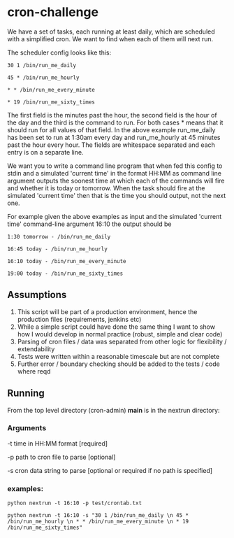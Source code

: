 # cron-challenge

We have a set of tasks, each running at least daily, which are scheduled with a simplified cron. We want to find when each of them will next run.

The scheduler config looks like this:

`30 1 /bin/run_me_daily`

`45 * /bin/run_me_hourly`

`* * /bin/run_me_every_minute`

`* 19 /bin/run_me_sixty_times`

The first field is the minutes past the hour, the second field is the hour of the day and the third is the command to run. For both cases * means that it should run for all values of that field. In the above example run_me_daily has been set to run at 1:30am every day and run_me_hourly at 45 minutes past the hour every hour. The fields are whitespace separated and each entry is on a separate line.

We want you to write a command line program that when fed this config to stdin and a simulated 'current time' in the format HH:MM as command line argument outputs the soonest time at which each of the commands will fire and whether it is today or tomorrow. When the task should fire at the simulated 'current time' then that is the time you should output, not the next one.

For example given the above examples as input and the simulated 'current time' command-line argument 16:10 the output should be

`1:30 tomorrow - /bin/run_me_daily`

`16:45 today - /bin/run_me_hourly`

`16:10 today - /bin/run_me_every_minute`

`19:00 today - /bin/run_me_sixty_times`

## Assumptions

1. This script will be part of a production environment, hence the production files (requirements, jenkins etc)
2. While a simple script could have done the same thing I want to show how I would develop in normal practice (robust, simple and clear code)
3. Parsing of cron files / data was separated from other logic for flexibility / extendability
4. Tests were written within a reasonable timescale but are not complete
5. Further error / boundary checking should be added to the tests / code where reqd

## Running

From the top level directory (cron-admin) __main__ is in the nextrun directory:

### Arguments
-t time in HH:MM format [required]

-p path to cron file to parse [optional]

-s cron data string to parse [optional or required if no path is specified]

### examples:
`python nextrun -t 16:10 -p test/crontab.txt`

`python nextrun -t 16:10 -s "30 1 /bin/run_me_daily \n 45 * /bin/run_me_hourly \n * * /bin/run_me_every_minute \n * 19 /bin/run_me_sixty_times"`
